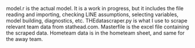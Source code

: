 model.r is the actual model. It is a work in progress, but it includes the file reading and importing, checking LINE assumptions, selecting variables, model building, diagnostics, etc.
THEdatascraper.py is what I use to scrape relevant team data from stathead.com. 
Masterfile is the excel file containing the scraped data. Hometeam data is in the hometeam sheet, and same for the away team.
